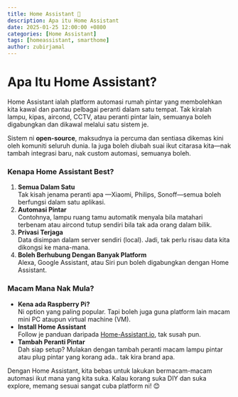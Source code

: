 ```yaml
---
title: Home Assistant 🏡
description: Apa itu Home Assistant
date: 2025-01-25 12:00:00 +0800
categories: [Home Assistant]
tags: [homeassistant, smarthome]
author: zubirjamal
---
```

# Apa Itu Home Assistant?  

Home Assistant ialah platform automasi rumah pintar yang membolehkan kita kawal dan pantau pelbagai peranti dalam satu tempat. Tak kiralah lampu, kipas, aircond, CCTV, atau peranti pintar lain, semuanya boleh digabungkan dan dikawal melalui satu sistem je.  

Sistem ni **open-source**, maksudnya ia percuma dan sentiasa dikemas kini oleh komuniti seluruh dunia. Ia juga boleh diubah suai ikut citarasa kita—nak tambah integrasi baru, nak custom automasi, semuanya boleh.  

### Kenapa Home Assistant Best?  
1. **Semua Dalam Satu**  
   Tak kisah jenama peranti apa —Xiaomi, Philips, Sonoff—semua boleh berfungsi dalam satu aplikasi.  
2. **Automasi Pintar**  
   Contohnya, lampu ruang tamu automatik menyala bila matahari terbenam atau aircond tutup sendiri bila tak ada orang dalam bilik.  
3. **Privasi Terjaga**  
   Data disimpan dalam server sendiri (local). Jadi, tak perlu risau data kita dikongsi ke mana-mana.  
4. **Boleh Berhubung Dengan Banyak Platform**  
   Alexa, Google Assistant, atau Siri pun boleh digabungkan dengan Home Assistant.  

### Macam Mana Nak Mula?  
- **Kena ada Raspberry Pi?**  \
  Ni option yang paling popular. Tapi boleh juga guna platform lain macam mini PC ataupun virtual machine (VM).
- **Install Home Assistant** \
  Follow je panduan daripada [Home-Assistant.io](https://www.home-assistant.io/installation/), tak susah pun.
- **Tambah Peranti Pintar**  \
  Dah siap setup? Mulakan dengan tambah peranti macam lampu pintar atau plug pintar yang korang ada.. tak kira brand apa.

Dengan Home Assistant, kita bebas untuk lakukan bermacam-macam automasi ikut mana yang kita suka. 
Kalau korang suka DIY dan suka explore, memang sesuai sangat cuba platform ni! 😊  
